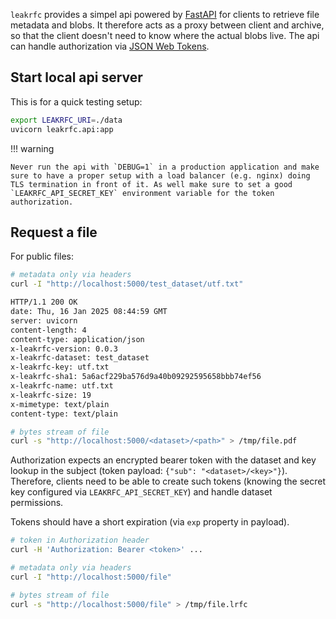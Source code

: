`leakrfc` provides a simpel api powered by [FastAPI](https://fastapi.tiangolo.com/) for clients to retrieve file metadata and blobs. It therefore acts as a proxy between client and archive, so that the client doesn't need to know where the actual blobs live. The api can handle authorization via [JSON Web Tokens](https://jwt.io).

## Start local api server

This is for a quick testing setup:

```bash
export LEAKRFC_URI=./data
uvicorn leakrfc.api:app
```

!!! warning

    Never run the api with `DEBUG=1` in a production application and make sure to have a proper setup with a load balancer (e.g. nginx) doing TLS termination in front of it. As well make sure to set a good `LEAKRFC_API_SECRET_KEY` environment variable for the token authorization.

## Request a file

For public files:

```bash
# metadata only via headers
curl -I "http://localhost:5000/test_dataset/utf.txt"

HTTP/1.1 200 OK
date: Thu, 16 Jan 2025 08:44:59 GMT
server: uvicorn
content-length: 4
content-type: application/json
x-leakrfc-version: 0.0.3
x-leakrfc-dataset: test_dataset
x-leakrfc-key: utf.txt
x-leakrfc-sha1: 5a6acf229ba576d9a40b09292595658bbb74ef56
x-leakrfc-name: utf.txt
x-leakrfc-size: 19
x-mimetype: text/plain
content-type: text/plain
```

```bash
# bytes stream of file
curl -s "http://localhost:5000/<dataset>/<path>" > /tmp/file.pdf
```

Authorization expects an encrypted bearer token with the dataset and key lookup in the subject (token payload: `{"sub": "<dataset>/<key>"}`). Therefore, clients need to be able to create such tokens (knowing the secret key configured via `LEAKRFC_API_SECRET_KEY`) and handle dataset permissions.

Tokens should have a short expiration (via `exp` property in payload).

```bash
# token in Authorization header
curl -H 'Authorization: Bearer <token>' ...

# metadata only via headers
curl -I "http://localhost:5000/file"

# bytes stream of file
curl -s "http://localhost:5000/file" > /tmp/file.lrfc
```
